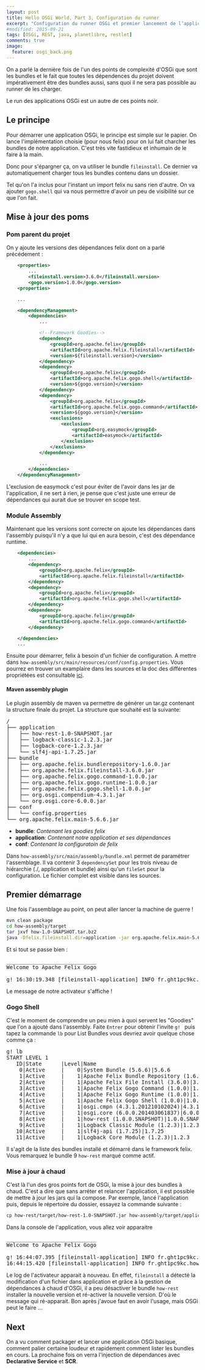 ```yaml
---
layout: post
title: Hello OSGi World, Part 3, Configuration du runner
excerpt: "Configuration du runner OSGi et premier lancement de l’application"
#modified: 2015-09-21
tags: [OSGi, REST, java, planetlibre, restlet]
comments: true
image:
  feature: osgi_back.png
---
```


On a parlé la dernière fois de l'un des points de complexité d'OSGi que sont les bundles et le fait que toutes les dépendences du projet doivent impérativement être des bundles aussi, sans quoi il ne sera pas possible au runner de les charger.

Le run des applications OSGi est un autre de ces points noir.

## Le principe

Pour démarrer une application OSGi, le principe est simple sur le papier. On lance l'implémentation choisie (pour nous felix) pour on lui fait charcher les bundles de notre application. C'est très vite fastidieux et inhumain de le faire à la main.

Donc pour s'épargner ça, on va utiliser le bundle `fileinstall`. Ce dernier va automatiquement charger tous les bundles contenu dans un dossier.

Tel qu'on l'a inclus pour l'instant un import felix nu sans rien d'autre. On va ajouter `gogo.shell` qui va nous permettre d'avoir un peu de visibilité sur ce que l'on fait.

## Mise à jour des poms

### Pom parent du projet
On y ajoute les versions des dépendances felix dont on a parlé précédement :

```xml
    <properties>
        ...
        <fileinstall.version>3.6.0</fileinstall.version>
        <gogo.version>1.0.0</gogo.version>
    <properties>

    ...

    <dependencyManagement>
        <dependencies>
            ...

            <!--Framework Goodies-->
            <dependency>
                <groupId>org.apache.felix</groupId>
                <artifactId>org.apache.felix.fileinstall</artifactId>
                <version>${fileinstall.version}</version>
            </dependency>
            <dependency>
                <groupId>org.apache.felix</groupId>
                <artifactId>org.apache.felix.gogo.shell</artifactId>
                <version>${gogo.version}</version>
            </dependency>
            <dependency>
                <groupId>org.apache.felix</groupId>
                <artifactId>org.apache.felix.gogo.command</artifactId>
                <version>${gogo.version}</version>
                <exclusions>
                    <exclusion>
                        <groupId>org.easymock</groupId>
                        <artifactId>easymock</artifactId>
                    </exclusion>
                </exclusions>
            </dependency>

            ...
        </dependencies>
    </dependencyManagement>
```

L'exclusion de easymock c'est pour éviter de l'avoir dans les jar de l'application, il ne sert à rien, je pense que c'est juste une erreur de dépendances qui aurait due se trouver en scope test.

### Module Assembly
Maintenant que les versions sont correcte on ajoute les dépendances dans l'assembly puisqu'il n'y a que lui qui en aura besoin, c'est des dépendance runtime.

```xml
    <dependencies>
        ...
        <dependency>
            <groupId>org.apache.felix</groupId>
            <artifactId>org.apache.felix.fileinstall</artifactId>
        </dependency>
        <dependency>
            <groupId>org.apache.felix</groupId>
            <artifactId>org.apache.felix.gogo.shell</artifactId>
        </dependency>
        <dependency>
            <groupId>org.apache.felix</groupId>
            <artifactId>org.apache.felix.gogo.command</artifactId>
        </dependency>

    </dependencies>
    ...
```

Ensuite pour démarrer, felix à besoin d'un fichier de configuration. A mettre dans `how-assembly/src/main/resources/conf/config.properties`. Vous pourrez en trouver un examplaire dans les sources et la doc des différentes propriétées est consultable [ici][felix-config]. 

#### Maven assembly plugin

Le plugin assembly de maven va permettre de générer un tar.gz contenant la structure finale du projet. La structure que souhaité est la suivante:

<pre>
/
├── application
│   ├── how-rest-1.0-SNAPSHOT.jar
│   ├── logback-classic-1.2.3.jar
│   ├── logback-core-1.2.3.jar
│   └── slf4j-api-1.7.25.jar
├── bundle
│   ├── org.apache.felix.bundlerepository-1.6.0.jar
│   ├── org.apache.felix.fileinstall-3.6.0.jar
│   ├── org.apache.felix.gogo.command-1.0.0.jar
│   ├── org.apache.felix.gogo.runtime-1.0.0.jar
│   ├── org.apache.felix.gogo.shell-1.0.0.jar
│   ├── org.osgi.compendium-4.3.1.jar
│   └── org.osgi.core-6.0.0.jar
├── conf
│   └── config.properties
└── org.apache.felix.main-5.6.6.jar
</pre>

* **bundle**: *Contenant les goodies felix*
* **application**: *Contenant notre application et ses dépendances*
* **conf**: *Contenant la configuratoin de felix*

Dans `how-assembly/src/main/assembly/bundle.xml` permet de paramétrer l'assemblage. Il va contenir 3 `dependencySet` pour les trois niveau de hiérarchie (./, application et bundle) ainsi qu'un `fileSet` pour la configuration. Le fichier complet est visible dans les sources.

## Premier démarrage
Une fois l'assemblage au point, on peut aller lancer la machine de guerre !

```bash
mvn clean package
cd how-assembly/target
tar jxvf how-1.0-SNAPSHOT.tar.bz2
java -Dfelix.fileinstall.dir=application -jar org.apache.felix.main-5.6.6.jar
```

Et si tout se passe bien :
<pre>
____________________________
Welcome to Apache Felix Gogo

g! 16:30:19.348 [fileinstall-application] INFO fr.ght1pc9kc.how.HowActivator - HOW is now Activated !
</pre>

Le message de notre activateur s'affiche !

### Gogo Shell
C'est le moment de comprendre un peu mien à quoi servent les "Goodies" que l'on a ajouté dans l'assembly. Faite `Entrer` pour obtenir l'invite `g! ` puis tapez la commande `lb` pour List Bundles vous devriez avoir quelque chose comme ça :

<pre>
g! lb
START LEVEL 1
   ID|State      |Level|Name
    0|Active     |    0|System Bundle (5.6.6)|5.6.6
    1|Active     |    1|Apache Felix Bundle Repository (1.6.0)|1.6.0
    2|Active     |    1|Apache Felix File Install (3.6.0)|3.6.0
    3|Active     |    1|Apache Felix Gogo Command (1.0.0)|1.0.0
    4|Active     |    1|Apache Felix Gogo Runtime (1.0.0)|1.0.0
    5|Active     |    1|Apache Felix Gogo Shell (1.0.0)|1.0.0
    6|Active     |    1|osgi.cmpn (4.3.1.201210102024)|4.3.1.201210102024
    7|Active     |    1|osgi.core (6.0.0.201403061837)|6.0.0.201403061837
    8|Active     |    1|how-rest (1.0.0.SNAPSHOT)|1.0.0.SNAPSHOT
    9|Active     |    1|Logback Classic Module (1.2.3)|1.2.3
   10|Active     |    1|slf4j-api (1.7.25)|1.7.25
   11|Active     |    1|Logback Core Module (1.2.3)|1.2.3
</pre>

Il s'agit de la liste des bundles installé et démarré dans le framework felix. Vous remarquez le bundle 9 `how-rest` marqué comme actif.

### Mise à jour à chaud
C'est là l'un des gros points fort de OSGi, la mise à jour des bundles à chaud. C'est a dire que sans arréter et relancer l'application, il est possible de mettre à jour les jars qui la compose. Par exemple, lancé l'application puis, depuis le répertoire du dossier, essayez la commande suivante :

```bash
cp how-rest/target/how-rest-1.0-SNAPSHOT.jar how-assembly/target/application/
```

Dans la console de l'application, vous allez voir apparaitre 
<pre>
____________________________
Welcome to Apache Felix Gogo

g! 16:44:07.395 [fileinstall-application] INFO fr.ght1pc9kc.how.HowActivator - HOW is now Activated !
16:44:15.420 [fileinstall-application] INFO fr.ght1pc9kc.how.HowActivator - HOW is now Activated !
</pre>

Le log de l'activateur apparait à nouveau. En effet, `fileinstall` a détecté la modification d'un fichier dans application et grâce à la gestion de dépendances à chaud d'OSGi, il a peu désactiver le bundle `how-rest` installer la nouvelle version et ré-activer la nouvelle version. D'où le message qui ré-apparait. Bon après j'avoue faut en avoir l'usage, mais OSGi peut le faire ...

## Next
On a vu comment packager et lancer une application OSGi basique, comment palier certaine loudeur et rapidement comment lister les bundles en cours. La prochaine fois on verra l'injection de dépendances avec **Declarative Service** et **SCR**.



[felix-config]: https://felix.apache.org/documentation/subprojects/apache-felix-framework/apache-felix-framework-configuration-properties.html